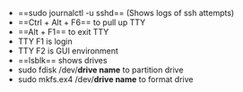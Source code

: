 - ==sudo journalctl -u sshd== (Shows logs of ssh attempts)
- ==Ctrl + Alt + F6== to pull up TTY
- ==Alt + F1== to exit TTY
- TTY F1 is login
- TTY F2 is GUI environment
- ==lsblk== shows drives
- sudo fdisk /dev/**drive name** to partition drive
- sudo mkfs.ex4 /dev/**drive name** to format drive